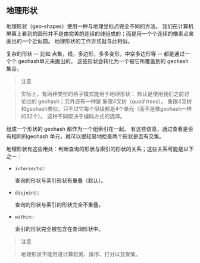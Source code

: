 ## 地理形状

地理形状（geo-shapes）使用一种与地理坐标点完全不同的方法。
我们在计算机屏幕上看到的圆形并不是由完美的连续的线组成的；而是用一个个连续的像素点来画出的一个近似圆。
地理形状的工作方式就与此相似。

复杂的形状 -- 比如 点集，线，多边形，多多变形，中空多边形等 -- 都是通过一个个 geohash单元来画出的。
这些形状会转化为一个被它所覆盖到的 geohash 集合。

> 注意

> 实际上，有两种类型的格子模式能用于地理形状：
> 默认是使用我们之前讨论过的 geohash；另外还有一种是 象限4叉树（_quad trees_）。
> 象限4叉树和geohash类似，只不过它每个层级都是4个单元（而不是像geohash一样的32个）。
> 这种不同取决于编码方式的选择。


组成一个形状的 geohash 都作为一个组索引在一起。
有这些信息，通过查看是否有相同的geohash 单元，就可以很轻易地检查两个形状是否有交集。


地理形状有这些用处：判断查询的形状与索引的形状的关系；这些关系可能是以下之一：

- `intersects`::

  查询的形状与索引形状有重叠（默认）。

- `disjoint`::

  查询的形状与索引的形状完全不重叠。

- `within`::

  索引的形状完全被包含在查询形状中。

> 注意

> 地理形状不能用语计算距离、排序、打分以及聚集。

